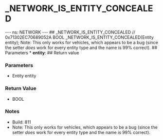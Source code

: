 # _NETWORK_IS_ENTITY_CONCEALED

--- ns: NETWORK --- ## _NETWORK_IS_ENTITY_CONCEALED  // 0x71302EC70689052A BOOL _NETWORK_IS_ENTITY_CONCEALED(Entity entity);  Note: This only works for vehicles, which appears to be a bug (since the setter _does_ work for every entity type and the name is 99% correct).  ## Parameters * **entity**:  ## Return value

### Parameters
* Entity entity

### Return Value
* BOOL

### Notes
* Build: 811
* Note: This only works for vehicles, which appears to be a bug (since the setter _does_ work for every entity type and the name is 99% correct).

